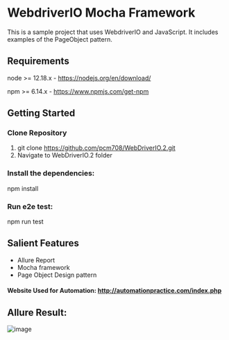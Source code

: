 # WebdriverIO Mocha Framework
This is a sample project that uses WebdriverIO and JavaScript. 
It includes examples of the PageObject pattern.
## Requirements
node >= 12.18.x - https://nodejs.org/en/download/

npm >= 6.14.x - https://www.npmjs.com/get-npm
## Getting Started

### Clone Repository
1. git clone https://github.com/pcm708/WebDriverIO.2.git
2. Navigate to WebDriverIO.2 folder

### Install the dependencies:
npm install

### Run e2e test:
npm run test

## Salient Features
- Allure Report
- Mocha framework
- Page Object Design pattern

#### Website Used for Automation: http://automationpractice.com/index.php

## Allure Result:
![image](https://user-images.githubusercontent.com/52307892/111456576-2cd76300-873d-11eb-9e12-493f4426fd97.png)
